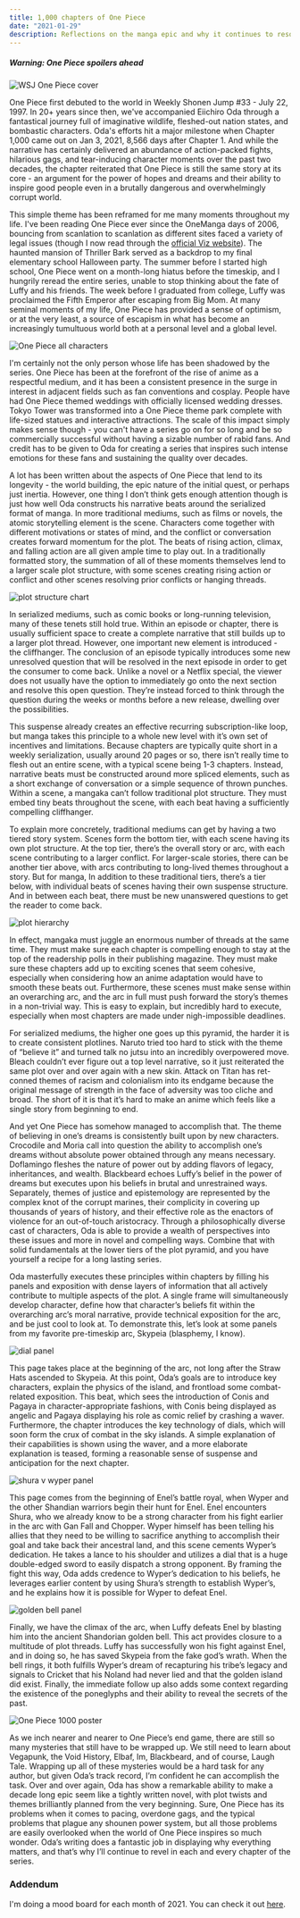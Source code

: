 ```yaml
---
title: 1,000 chapters of One Piece
date: "2021-01-29"
description: Reflections on the manga epic and why it continues to resonate
---
```


##### Warning: One Piece spoilers ahead

![WSJ One Piece cover](./wsj-cover.webp)

One Piece first debuted to the world in Weekly Shonen Jump #33 - July 22, 1997. In 20+ years since then, we've accompanied Eiichiro Oda through a fantastical journey full of imaginative wildlife, fleshed-out nation states, and bombastic characters. Oda's efforts hit a major milestone when Chapter 1,000 came out on Jan 3, 2021, 8,566 days after Chapter 1. And while the narrative has certainly delivered an abundance of action-packed fights, hilarious gags, and tear-inducing character moments over the past two decades, the chapter reiterated that One Piece is still the same story at its core - an argument for the power of hopes and dreams and their ability to inspire good people even in a brutally dangerous and overwhelmingly corrupt world.

This simple theme has been reframed for me many moments throughout my life. I've been reading One Piece ever since the OneManga days of 2006, bouncing from scanlation to scanlation as different sites faced a variety of legal issues (though I now read through the [official Viz website](https://www.viz.com/shonenjump/chapters/one-piece)). The haunted mansion of Thriller Bark served as a backdrop to my final elementary school Halloween party. The summer before I started high school, One Piece went on a month-long hiatus before the timeskip, and I hungrily reread the entire series, unable to stop thinking about the fate of Luffy and his friends. The week before I graduated from college, Luffy was proclaimed the Fifth Emperor after escaping from Big Mom. At many seminal moments of my life, One Piece has provided a sense of optimism, or at the very least, a source of escapism in what has become an increasingly tumultuous world both at a personal level and a global level.

![One Piece all characters](./op-all-chars.jpg)

I'm certainly not the only person whose life has been shadowed by the series. One Piece has been at the forefront of the rise of anime as a respectful medium, and it has been a consistent presence in the surge in interest in adjacent fields such as fan conventions and cosplay. People have had One Piece themed weddings with officially licensed wedding dresses. Tokyo Tower was transformed into a One Piece theme park complete with life-sized statues and interactive attractions. The scale of this impact simply makes sense though - you can't have a series go on for so long and be so commercially successful without having a sizable number of rabid fans. And credit has to be given to Oda for creating a series that inspires such intense emotions for these fans and sustaining the quality over decades.

A lot has been written about the aspects of One Piece that lend to its longevity - the world building, the epic nature of the initial quest, or perhaps just inertia. However, one thing I don’t think gets enough attention though is just how well Oda constructs his narrative beats around the serialized format of manga. In more traditional mediums, such as films or novels, the atomic storytelling element is the scene. Characters come together with different motivations or states of mind, and the conflict or conversation creates forward momentum for the plot. The beats of rising action, climax, and falling action are all given ample time to play out. In a traditionally formatted story, the summation of all of these moments themselves lend to a larger scale plot structure, with some scenes creating rising action or conflict and other scenes resolving prior conflicts or hanging threads.

![plot structure chart](./plot-structure.jpg)

In serialized mediums, such as comic books or long-running television, many of these tenets still hold true. Within an episode or chapter, there is usually sufficient space to create a complete narrative that still builds up to a larger plot thread. However, one important new element is introduced - the cliffhanger. The conclusion of an episode typically introduces some new unresolved question that will be resolved in the next episode in order to get the consumer to come back. Unlike a novel or a Netflix special, the viewer does not usually have the option to immediately go onto the next section and resolve this open question. They’re instead forced to think through the question during the weeks or months before a new release, dwelling over the possibilities.

This suspense already creates an effective recurring subscription-like loop, but manga takes this principle to a whole new level with it’s own set of incentives and limitations. Because chapters are typically quite short in a weekly serialization, usually around 20 pages or so, there isn’t really time to flesh out an entire scene, with a typical scene being 1-3 chapters. Instead, narrative beats must be constructed around more spliced elements, such as a short exchange of conversation or a simple sequence of thrown punches. Within a scene, a mangaka can’t follow traditional plot structure. They must embed tiny beats throughout the scene, with each beat having a sufficiently compelling cliffhanger.

To explain more concretely, traditional mediums can get by having a two tiered story system. Scenes form the bottom tier, with each scene having its own plot structure. At the top tier, there’s the overall story or arc, with each scene contributing to a larger conflict. For larger-scale stories, there can be another tier above, with arcs contributing to long-lived themes throughout a story. But for manga, In addition to these traditional tiers, there’s a tier below, with individual beats of scenes having their own suspense structure. And in between each beat, there must be new unanswered questions to get the reader to come back.

![plot hierarchy](./plot-hierarchy.png)

In effect, mangaka must juggle an enormous number of threads at the same time. They must make sure each chapter is compelling enough to stay at the top of the readership polls in their publishing magazine. They must make sure these chapters add up to exciting scenes that seem cohesive, especially when considering how an anime adaptation would have to smooth these beats out. Furthermore, these scenes must make sense within an overarching arc, and the arc in full must push forward the story’s themes in a non-trivial way. This is easy to explain, but incredibly hard to execute, especially when most chapters are made under nigh-impossible deadlines.

For serialized mediums, the higher one goes up this pyramid, the harder it is to create consistent plotlines. Naruto tried too hard to stick with the theme of “believe it” and turned talk no jutsu into an incredibly overpowered move. Bleach couldn’t ever figure out a top level narrative, so it just reiterated the same plot over and over again with a new skin. Attack on Titan has ret-conned themes of racism and colonialism into its endgame because the original message of strength in the face of adversity was too cliche and broad. The short of it is that it’s hard to make an anime which feels like a single story from beginning to end.

And yet One Piece has somehow managed to accomplish that. The theme of believing in one’s dreams is consistently built upon by new characters. Crocodile and Moria call into question the ability to accomplish one’s dreams without absolute power obtained through any means necessary. Doflamingo fleshes the nature of power out by adding flavors of legacy, inheritances, and wealth. Blackbeard echoes Luffy’s belief in the power of dreams but executes upon his beliefs in brutal and unrestrained ways. Separately, themes of justice and epistemology are represented by the complex knot of the corrupt marines, their complicity in covering up thousands of years of history, and their effective role as the enactors of violence for an out-of-touch aristocracy. Through a philosophically diverse cast of characters, Oda is able to provide a wealth of perspectives into these issues and more in novel and compelling ways. Combine that with solid fundamentals at the lower tiers of the plot pyramid, and you have yourself a recipe for a long lasting series.

Oda masterfully executes these principles within chapters by filling his panels and exposition with dense layers of information that all actively contribute to multiple aspects of the plot. A single frame will simultaneously develop character, define how that character’s beliefs fit within the overarching arc’s moral narrative, provide technical exposition for the arc, and be just cool to look at. To demonstrate this, let’s look at some panels from my favorite pre-timeskip arc, Skypeia (blasphemy, I know).

![dial panel](./panel-1.png)

This page takes place at the beginning of the arc, not long after the Straw Hats ascended to Skypeia. At this point, Oda’s goals are to introduce key characters, explain the physics of the island, and frontload some combat-related exposition. This beat, which sees the introduction of Conis and Pagaya in character-appropriate fashions, with Conis being displayed as angelic and Pagaya displaying his role as comic relief by crashing a waver. Furthermore, the chapter introduces the key technology of dials, which will soon form the crux of combat in the sky islands. A simple explanation of their capabilities is shown using the waver, and a more elaborate explanation is teased, forming a reasonable sense of suspense and anticipation for the next chapter.

![shura v wyper panel](./panel-2.png)

This page comes from the beginning of Enel’s battle royal, when Wyper and the other Shandian warriors begin their hunt  for Enel. Enel encounters Shura, who we already know to be a strong character from his fight earlier in the arc with Gan Fall and Chopper. Wyper himself has been telling his allies that they need to be willing to sacrifice anything to accomplish their goal and take back their ancestral land, and this scene cements Wyper’s dedication. He takes a lance to his shoulder and utilizes a dial that is a huge double-edged sword to easily dispatch a strong opponent. By framing the fight this way, Oda adds credence to Wyper’s dedication to his beliefs, he leverages earlier content by using Shura’s strength to establish Wyper’s, and he explains how it is possible for Wyper to defeat Enel.

![golden bell panel](./panel-3.png)

Finally, we have the climax of the arc, when Luffy defeats Enel by blasting him into the ancient Shandorian golden bell. This act provides closure to a multitude of plot threads. Luffy has successfully won his fight against Enel, and in doing so, he has saved Skypeia from the fake god’s wrath. When the bell rings, it both fulfills Wyper’s dream of recapturing his tribe’s legacy and signals to Cricket that his Noland had never lied and that the golden island did exist. Finally, the immediate follow up also adds some context regarding the existence of the poneglyphs and their ability to reveal the secrets of the past.

![One Piece 1000 poster](./1000-logs-banner.webp)

As we inch nearer and nearer to One Piece’s end game, there are still so many mysteries that still have to be wrapped up. We still need to learn about Vegapunk, the Void History, Elbaf, Im, Blackbeard, and of course, Laugh Tale. Wrapping up all of these mysteries would be a hard task for any author, but given Oda’s track record, I’m confident he can accomplish the task. Over and over again, Oda has show a remarkable ability to make a decade long epic seem like a tightly written novel, with plot twists and themes brilliantly planned from the very beginning. Sure, One Piece has its problems when it comes to pacing, overdone gags, and the typical problems that plague any shounen power system, but all those problems are easily overlooked when the world of One Piece inspires so much wonder. Oda’s writing does a fantastic job in displaying why everything matters, and that’s why I’ll continue to revel in each and every chapter of the series.

### Addendum

I'm doing a mood board for each month of 2021. You can check it out [here](/2021-board).